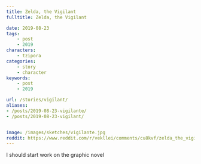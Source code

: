 ```yaml
---
title: Zelda, the Vigilant
fulltitle: Zelda, the Vigilant

date: 2019-08-23
tags:
    - post
    - 2019
characters:
    - tzipora
categories:
    - story
    - character
keywords:
    - post
    - 2019

url: /stories/vigilant/
aliases:
- /posts/2019-08-23-vigilante/
- /posts/2019-08-23-vigilant/


image: /images/sketches/vigilante.jpg
reddit: https://www.reddit.com/r/vekllei/comments/cu8kvf/zelda_the_vigilant/
---
```


I should start work on the graphic novel
